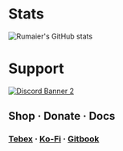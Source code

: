 # Stats
![Rumaier's GitHub stats](https://github-readme-stats.vercel.app/api?username=rumaier&show_icons=true&hide=contribs,prs&theme=material-palenight)
<!---
# Languages
[![Tech Stack](https://skillicons.dev/icons?i=lua,python,js,react,html,css)](https://r-scripts.tebex.io/)
---> 
# Support
<a href='https://discord.gg/8TzrRRheV5'>![Discord Banner 2](https://discordapp.com/api/guilds/1223124665183240212/widget.png?style=banner3)</a>

## Shop · Donate · Docs
### [Tebex](https://r-scripts.tebex.io/)  ·  [Ko-Fi](https://ko-fi.com/rumaier) · [Gitbook](https://r-scripts-1.gitbook.io/r_scripts-docs.)

<!---
rumaier/rumaier is a ✨ special ✨ repository because its `README.md` (this file) appears on your GitHub profile.
You can click the Preview link to take a look at your changes.
---> 
